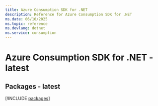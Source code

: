 ```yaml
---
title: Azure Consumption SDK for .NET
description: Reference for Azure Consumption SDK for .NET
ms.date: 06/10/2025
ms.topic: reference
ms.devlang: dotnet
ms.service: consumption
---
```

# Azure Consumption SDK for .NET - latest
## Packages - latest
[!INCLUDE [packages](consumption-index.md)]